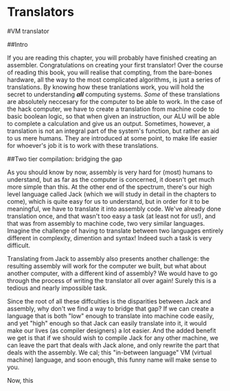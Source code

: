 # Translators

#VM translator

##Intro

If you are reading this chapter, you will probably have finished creating an assembler. Congratulations on creating your first translator! Over the course of reading this book, you will realise that compting, from the bare-bones hardware, all the way to the most complicated algorithms, is just a series of translations. By knowing how these tranlations work, you will hold the secret to understanding ***all*** computing systems. *Some* of these translations are absolutely neccesary for the computer to be able to work. In the case of the hack computer, we have to create a translation from machine code to basic boolean logic, so that when given an instruction, our ALU will be able to complete a calculation and give us an output. Sometimes, however, a translation is not an integral part of the system's function, but rather an aid to us mere humans. They are introduced at some point, to make life easier for whoever's job it is to work with these translations. 

##Two tier compilation: bridging the gap

As you should know by now, assembly is very hard for (most) humans to understand, but as far as the computer is concerned, it doesn't get much more simple than this. At the other end of the spectrum, there's our high level language called Jack (which we will study in detail in the chapters to come), which is quite easy for us to understand, but in order for it to be meaningful, we have to translate it into assembly code. We've already done translation once, and that wasn't too easy a task (at least not for us!), and that was from assembly to machine code, two very similar languages. Imagine the challenge of having to translate between two languages entirely different in complexity, dimention and syntax! Indeed such a task is very difficult. 

Translating from Jack to assembly also presents another challenge: the resulting assembly will work for the computer we built, but what about another computer, with a different kind of assembly? We would have to go through the process of writing the translator all over again! Surely this is a tedious and nearly impossible task. 

Since the root of all these diffculties is the disparities between Jack and assembly, why don't we find a way to bridge that gap? If we can create a language that is both "low" enough to translate into machine code easily, and yet "high" enough so that Jack can easily translate into it, it would make our lives (as compiler designers) a lot easier. And the added benefit we get is that if we should wish to compile Jack for any other machine, we can leave the part that deals with Jack alone, and only rewrite the part that deals with the assembly. We cal; this "in-between language" VM (virtual machine) language, and soon enough, this funny name will make sense to you. 

Now, this 